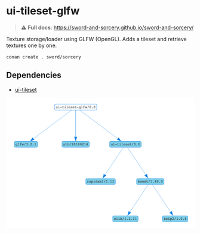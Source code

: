 # ui-tileset-glfw

> ⚠️ **Full docs**: https://sword-and-sorcery.github.io/sword-and-sorcery/

Texture storage/loader using GLFW (OpenGL). Adds a tileset
and retrieve textures one by one.

```
conan create . sword/sorcery
```

## Dependencies

 * [ui-tileset](https://github.com/sword-and-sorcery/ui-tileset)

![Dependency graph](./images/graph.png)
